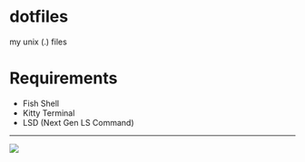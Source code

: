 # dotfiles
my unix (.) files

# Requirements
- Fish Shell
- Kitty Terminal
- LSD (Next Gen LS Command)

<hr>
<img src="https://images-ext-1.discordapp.net/external/ImAmfQGkYitp67_xoltY-TLHBjMq8dqlSgpfs1a08QQ/%3Fwidth%3D888%26height%3D468/https/media.discordapp.net/attachments/834206699501780996/871471464732299304/unknown.png">
